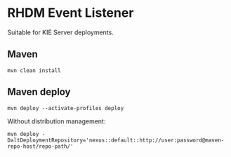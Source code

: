 # RHDM Event Listener

Suitable for KIE Server deployments.

## Maven
```
mvn clean install
```

## Maven deploy
```
mvn deploy --activate-profiles deploy
```
Without distribution management:
```
mvn deploy -DaltDeploymentRepository='nexus::default::http://user:password@maven-repo-host/repo-path/'
```
